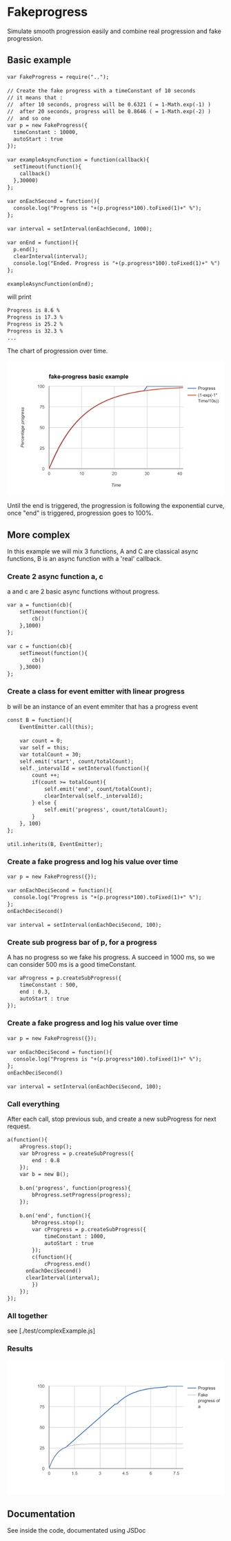 # Fakeprogress

Simulate smooth progression easily and combine real progression and fake progression.

## Basic example

```
var FakeProgress = require("..");

// Create the fake progress with a timeConstant of 10 seconds
// it means that :
//  after 10 seconds, progress will be 0.6321 ( = 1-Math.exp(-1) )
//  after 20 seconds, progress will be 0.8646 ( = 1-Math.exp(-2) )
//  and so one
var p = new FakeProgress({
  timeConstant : 10000,
  autoStart : true
});

var exampleAsyncFunction = function(callback){
  setTimeout(function(){
    callback()
  },30000)
};

var onEachSecond = function(){
  console.log("Progress is "+(p.progress*100).toFixed(1)+" %");
};

var interval = setInterval(onEachSecond, 1000);

var onEnd = function(){
  p.end();
  clearInterval(interval);
  console.log("Ended. Progress is "+(p.progress*100).toFixed(1)+" %")
};

exampleAsyncFunction(onEnd);
```

will print

```
Progress is 8.6 %
Progress is 17.3 %
Progress is 25.2 %
Progress is 32.3 %
...
```

The chart of progression over time.

![Chart of progress](./example.png)

Until the end is triggered, the progression is following the exponential curve, once "end" is triggered, progression goes to 100%.

## More complex

In this example we will mix 3 functions, A and C are classical async functions, B is an async function with a 'real' callback.


### Create 2 async function a, c

a and c are 2 basic async functions without progress.
```
var a = function(cb){
	setTimeout(function(){
		cb()
	},1000)
};

var c = function(cb){
	setTimeout(function(){
		cb()
	},3000)
};
```

### Create a class for event emitter with linear progress

b will be an instance of an event emmiter that has a progress event

```
const B = function(){
	EventEmitter.call(this);

	var count = 0;
	var self = this;
	var totalCount = 30;
	self.emit('start', count/totalCount);
	self._intervalId = setInterval(function(){
		count ++;
		if(count >= totalCount){
			self.emit('end', count/totalCount);
			clearInterval(self._intervalId);
		} else {
			self.emit('progress', count/totalCount);
		}
	}, 100)
};

util.inherits(B, EventEmitter);
```

### Create a fake progress and log his value over time

```
var p = new FakeProgress({});

var onEachDeciSecond = function(){
  console.log("Progress is "+(p.progress*100).toFixed(1)+" %");
};
onEachDeciSecond()

var interval = setInterval(onEachDeciSecond, 100);
```

### Create sub progress bar of p, for a progress

A has no progress so we fake his progress.
A succeed in 1000 ms, so we can consider 500 ms is a good timeConstant.

```
var aProgress = p.createSubProgress({
	timeConstant : 500,
	end : 0.3,
	autoStart : true
});
```


### Create a fake progress and log his value over time

```
var p = new FakeProgress({});

var onEachDeciSecond = function(){
  console.log("Progress is "+(p.progress*100).toFixed(1)+" %");
};
onEachDeciSecond()

var interval = setInterval(onEachDeciSecond, 100);
```

### Call everything

After each call, stop previous sub, and create a new subProgress for next request.

```
a(function(){
	aProgress.stop();
	var bProgress = p.createSubProgress({
		end : 0.8
	});
	var b = new B();

	b.on('progress', function(progress){
		bProgress.setProgress(progress);
	});

	b.on('end', function(){
		bProgress.stop();
		var cProgress = p.createSubProgress({
			timeConstant : 1000,
			autoStart : true
		});
		c(function(){
			cProgress.end()
      onEachDeciSecond()
      clearInterval(interval);
		})
	});
});
```

### All together

see [./test/complexExample.js]

### Results

![Chart of progress](./complexExample.png)

## Documentation

See inside the code, documentated using JSDoc
